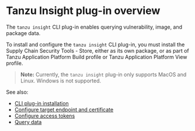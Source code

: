 # Tanzu Insight plug-in overview

The `tanzu insight` CLI plug-in enables querying vulnerability, image, and package data.  

To install and configure the `tanzu insight` CLI plug-in, you must install the Supply Chain Security Tools - Store, either as its own package, or as part of Tanzu Application Platform Build profile or Tanzu Application Platform View profile.

>**Note:** Currently, the `tanzu insight` plug-in only supports MacOS and Linux. Windows is not supported.

See also:

- [CLI plug-in installation](cli-installation.md)
- [Configure target endpoint and certificate](using-encryption-and-connection.md)
- [Configure access tokens](create-service-account-access-token.md)
- [Query data](query-data.md)
